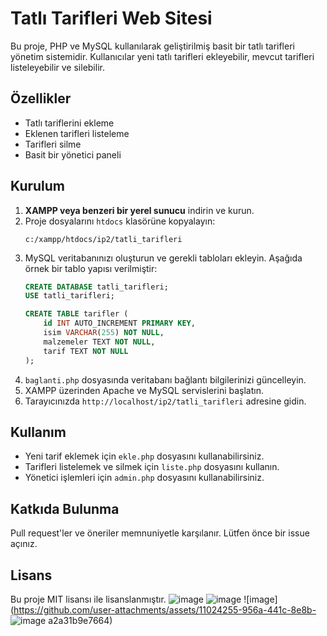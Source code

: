 # Tatlı Tarifleri Web Sitesi

Bu proje, PHP ve MySQL kullanılarak geliştirilmiş basit bir tatlı tarifleri yönetim sistemidir. Kullanıcılar yeni tatlı tarifleri ekleyebilir, mevcut tarifleri listeleyebilir ve silebilir.

## Özellikler
- Tatlı tariflerini ekleme
- Eklenen tarifleri listeleme
- Tarifleri silme
- Basit bir yönetici paneli

## Kurulum

1. **XAMPP veya benzeri bir yerel sunucu** indirin ve kurun.
2. Proje dosyalarını `htdocs` klasörüne kopyalayın:
   ```
   c:/xampp/htdocs/ip2/tatli_tarifleri
   ```
3. MySQL veritabanınızı oluşturun ve gerekli tabloları ekleyin. Aşağıda örnek bir tablo yapısı verilmiştir:
   ```sql
   CREATE DATABASE tatli_tarifleri;
   USE tatli_tarifleri;

   CREATE TABLE tarifler (
       id INT AUTO_INCREMENT PRIMARY KEY,
       isim VARCHAR(255) NOT NULL,
       malzemeler TEXT NOT NULL,
       tarif TEXT NOT NULL
   );
   ```
4. `baglanti.php` dosyasında veritabanı bağlantı bilgilerinizi güncelleyin.
5. XAMPP üzerinden Apache ve MySQL servislerini başlatın.
6. Tarayıcınızda `http://localhost/ip2/tatli_tarifleri` adresine gidin.

## Kullanım
- Yeni tarif eklemek için `ekle.php` dosyasını kullanabilirsiniz.
- Tarifleri listelemek ve silmek için `liste.php` dosyasını kullanın.
- Yönetici işlemleri için `admin.php` dosyasını kullanabilirsiniz.

## Katkıda Bulunma
Pull request'ler ve öneriler memnuniyetle karşılanır. Lütfen önce bir issue açınız.

## Lisans
Bu proje MIT lisansı ile lisanslanmıştır.
![image](https://github.com/user-attachments/assets/8ac6a6ad-0a9f-4ce4-958a-37914897efb0)
![image](https://github.com/user-attachments/assets/84df45c0-aec6-499d-b590-94cd7dc90e7a)
![image](https://github.com/user-attachments/assets/11024255-956a-441c-8e8b-
![image](https://github.com/user-attachments/assets/6657d3d8-f558-4b85-b24c-b7161b8b7db5)
a2a31b9e7664)
